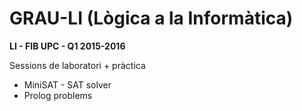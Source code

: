 # GRAU-LI (Lògica a la Informàtica)

**LI - FIB UPC - Q1 2015-2016**

Sessions de laboratori + pràctica

* MiniSAT - SAT solver
* Prolog problems
